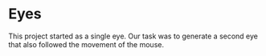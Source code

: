 <h1>Eyes</h1>

This project started as a single eye. Our task was to generate a second eye that also followed the movement of the mouse. 
